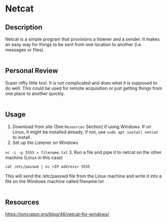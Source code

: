 # Netcat

## Description
Netcat is a simple program that provisions a listener and a sender. It makes an easy way for things to be sent from one location to another (i.e. messages or files).
<br />
<br />

## Personal Review
Super nifty little tool. It is not complicated and does what it is supposed to do well. This could be used for remote acquisition or just getting things from one place to another quickly.
<br />
<br />

## Usage
1. Download from site (See `Resources` Section) if using Windows. If on Linux, it might be installed already. If not, use `sudo apt install netcat` to install.
2. Set up the Listener on Windows

```nc -L -p 5555 > filename.txt```
3. Run a file and pipe it to netcat on the other machine (Linux in this case)

```cat /etc/passwd | nc <IP address> 5555```

This will send the /etc/passwd file from the Linux machine and write it into a file on the Windows machine called filename.txt
<br />
<br />

## Resources
https://joncraton.org/blog/46/netcat-for-windows/
